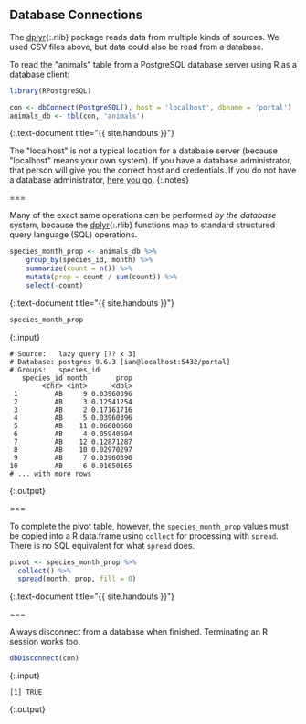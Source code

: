 ---
---

## Database Connections

The [dplyr](){:.rlib} package reads data from multiple kinds of sources. We used CSV files above, but data could also be read from a database.

To read the "animals" table from a PostgreSQL database server using R as a database client:


~~~r
library(RPostgreSQL)

con <- dbConnect(PostgreSQL(), host = 'localhost', dbname = 'portal')
animals_db <- tbl(con, 'animals')
~~~
{:.text-document title="{{ site.handouts }}"}

The "localhost" is not a typical location for a database server (because "localhost" means your own system). If you have a database administrator, that person will give you the correct host and credentials. If you do not have a database administrator, [here you go](https://www.postgresql.org/docs/).
{:.notes}

===

Many of the exact same operations can be performed *by the database* system, because the [dplyr](){:.rlib} functions map to standard structured query language (SQL) operations.


~~~r
species_month_prop <- animals_db %>%
    group_by(species_id, month) %>%
    summarize(count = n()) %>%
    mutate(prop = count / sum(count)) %>%
    select(-count)
~~~
{:.text-document title="{{ site.handouts }}"}


~~~r
species_month_prop
~~~
{:.input}
~~~
# Source:   lazy query [?? x 3]
# Database: postgres 9.6.3 [ian@localhost:5432/portal]
# Groups:   species_id
   species_id month       prop
        <chr> <int>      <dbl>
 1         AB     9 0.03960396
 2         AB     3 0.12541254
 3         AB     2 0.17161716
 4         AB     5 0.03960396
 5         AB    11 0.06600660
 6         AB     4 0.05940594
 7         AB    12 0.12871287
 8         AB    10 0.02970297
 9         AB     7 0.03960396
10         AB     6 0.01650165
# ... with more rows
~~~
{:.output}

===

To complete the pivot table, however, the `species_month_prop` values must be copied into a R data.frame using `collect` for processing with `spread`. There is no SQL equivalent for what `spread` does.


~~~r
pivot <- species_month_prop %>%
  collect() %>%
  spread(month, prop, fill = 0)
~~~
{:.text-document title="{{ site.handouts }}"}

===

Always disconnect from a database when finished. Terminating an R session works too.


~~~r
dbDisconnect(con)
~~~
{:.input}
~~~
[1] TRUE
~~~
{:.output}
